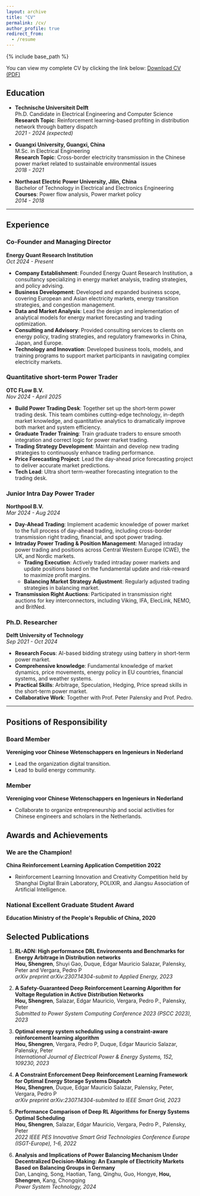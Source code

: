 ```yaml
---
layout: archive
title: "CV"
permalink: /cv/
author_profile: true
redirect_from:
  - /resume
---
```


{% include base_path %}

<div class="wordwrap">
  You can view my complete CV by clicking the link below:
  <a href="/files/Hou_Shengren_CV.pdf" target="_blank">Download CV (PDF)</a>
</div>

## **Education**

- **Technische Universiteit Delft**  
  Ph.D. Candidate in Electrical Engineering and Computer Science  
  **Research Topic**: Reinforcement learning-based profiting in distribution network through battery dispatch  
  *2021 - 2024 (expected)*

- **Guangxi University, Guangxi, China**  
  M.Sc. in Electrical Engineering  
  **Research Topic**: Cross-border electricity transmission in the Chinese power market related to sustainable environmental issues  
  *2018 - 2021*

- **Northeast Electric Power University, Jilin, China**  
  Bachelor of Technology in Electrical and Electronics Engineering  
  **Courses**: Power flow analysis, Power market policy  
  *2014 - 2018*
---


## **Experience**

### **Co-Founder and Managing Director**  
**Energy Quant Research Institution**  
*Oct 2024 - Present*

- **Company Establishment**: Founded Energy Quant Research Institution, a consultancy specializing in energy market analysis, trading strategies, and policy advising.
- **Business Development**: Developed and expanded business scope, covering European and Asian electricity markets, energy transition strategies, and congestion management.
- **Data and Market Analysis**: Lead the design and implementation of analytical models for energy market forecasting and trading optimization.
- **Consulting and Advisory**: Provided consulting services to clients on energy policy, trading strategies, and regulatory frameworks in China, Japan, and Europe.
- **Technology and Innovation**: Developed business tools, models, and training programs to support market participants in navigating complex electricity markets.



### **Quantitative short-term Power Trader**  
**OTC FLow B.V.**  
*Nov 2024 - April 2025*

- **Build Power Trading Desk**: Together set up the short-term power trading desk. This team combines cutting-edge technology, in-depth market knowledge, and quantitative analytics to dramatically improve both market and system efficiency.
- **Graduate Trader Training**: Train graduate traders to ensure smooth integration and correct logic for power market trading.
- **Trading Strategy Development**: Maintain and develop new trading strategies to continuously enhance trading performance.
- **Price Forecasting Project**: Lead the day-ahead price forecasting project to deliver accurate market predictions.
- **Tech Lead**: Ultra short term-weather forecasting integration to the trading desk.


### **Junior Intra Day Power Trader**  
**Northpool B.V.**  
*Mar 2024 - Aug 2024*

- **Day-Ahead Trading**: Implement academic knowledge of power market to the full process of day-ahead trading, including cross-border transmission right trading, financial, and spot power trading.
- **Intraday Power Trading & Position Management**: Managed intraday power trading and positions across Central Western Europe (CWE), the UK, and Nordic markets.
  - **Trading Execution**: Actively traded intraday power markets and update positions based on the fundamental update and risk-reward to maximize profit margins.
  - **Balancing Market Strategy Adjustment**: Regularly adjusted trading strategies in balancing market.
- **Transmission Right Auctions**: Participated in transmission right auctions for key interconnectors, including Viking, IFA, ElecLink, NEMO, and BritNed.

### **Ph.D. Researcher**  
**Delft University of Technology**  
*Sep 2021 - Oct 2024*

- **Research Focus**: AI-based bidding strategy using battery in short-term power market.
- **Comprehensive knowledge**: Fundamental knowledge of market dynamics, price movements, energy policy in EU countries, financial systems, and weather systems.
- **Practical Skills**: Arbitrage, Speculation, Hedging, Price spread skills in the short-term power market.
- **Collaborative Work**: Together with Prof. Peter Palensky and Prof. Pedro.

---


## **Positions of Responsibility**

### **Board Member**  
**Vereniging voor Chinese Wetenschappers en Ingenieurs in Nederland**

- Lead the organization digital transition.
- Lead to build energy community.

### **Member**  
**Vereniging voor Chinese Wetenschappers en Ingenieurs in Nederland**

- Collaborate to organize entrepreneurship and social activities for Chinese engineers and scholars in the Netherlands.

## **Awards and Achievements**

### **We are the Champion!**  
**China Reinforcement Learning Application Competition 2022**

- Reinforcement Learning Innovation and Creativity Competition held by Shanghai Digital Brain Laboratory, POLIXIR, and Jiangsu Association of Artificial Intelligence.

### **National Excellent Graduate Student Award**  
**Education Ministry of the People's Republic of China, 2020**

## **Selected Publications**

1. **RL-ADN: High performance DRL Environments and Benchmarks for Energy Arbitrage in Distribution networks**  
   **Hou, Shengren**, Shuyi Gao, Duque, Edgar Mauricio Salazar, Palensky, Peter and Vergara, Pedro P  
   *arXiv preprint arXiv:2307.14304-submit to Applied Energy, 2023*

2. **A Safety-Guaranteed Deep Reinforcement Learning Algorithm for Voltage Regulation in Active Distribution Networks**  
   **Hou, Shengren**, Salazar, Edgar Mauricio, Vergara, Pedro P., Palensky, Peter  
   *Submitted to Power System Computing Conference 2023 (PSCC 2023), 2023*

3. **Optimal energy system scheduling using a constraint-aware reinforcement learning algorithm**  
   **Hou, Shengren**, Vergara, Pedro P, Duque, Edgar Mauricio Salazar, Palensky, Peter  
   *International Journal of Electrical Power & Energy Systems, 152, 109230, 2023*

4. **A Constraint Enforcement Deep Reinforcement Learning Framework for Optimal Energy Storage Systems Dispatch**  
   **Hou, Shengren**, Duque, Edgar Mauricio Salazar, Palensky, Peter, Vergara, Pedro P  
   *arXiv preprint arXiv:2307.14304-submited to IEEE Smart Grid, 2023*

5. **Performance Comparison of Deep RL Algorithms for Energy Systems Optimal Scheduling**  
   **Hou, Shengren**, Salazar, Edgar Mauricio, Vergara, Pedro P., Palensky, Peter  
   *2022 IEEE PES Innovative Smart Grid Technologies Conference Europe (ISGT-Europe), 1-6, 2022*

6. **Analysis and Implications of Power Balancing Mechanism Under Decentralized Decision-Making: An Example of Electricity Markets Based on Balancing Groups in Germany**  
   Dan, Lanqing, Song, Haotian, Tang, Qinghu, Guo, Hongye, **Hou, Shengren**, Kang, Chongqing  
   *Power System Technology, 2024*
